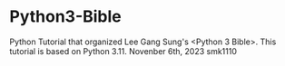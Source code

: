 # Python3-Bible
Python Tutorial that organized Lee Gang Sung's &lt;Python 3 Bible>.
This tutorial is based on Python 3.11.
Novenber 6th, 2023 smk1110
